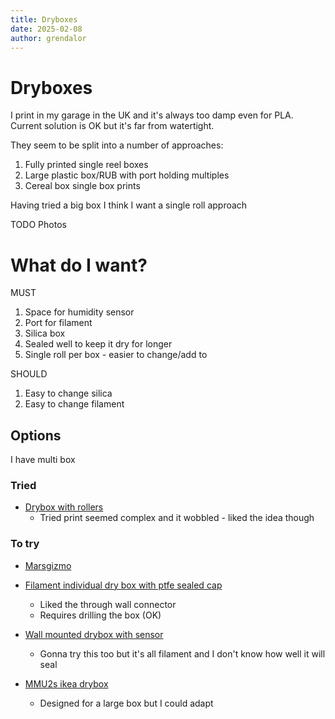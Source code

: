 ```yaml
---
title: Dryboxes
date: 2025-02-08
author: grendalor
---
```

# Dryboxes
I print in my garage in the UK and it's always too damp even for PLA. Current solution is OK but it's far from watertight.

They seem to be split into a number of approaches:
1. Fully printed single reel boxes
2. Large plastic box/RUB with port holding multiples
3. Cereal box single box prints

Having tried a big box I think I want a single roll approach

TODO Photos

# What do I want?
MUST
1. Space for humidity sensor
1. Port for filament
1. Silica box
3. Sealed well to keep it dry for longer
1. Single roll per box - easier to change/add to

SHOULD
1. Easy to change silica
1. Easy to change filament

## Options

I have multi box
### Tried
* [Drybox with rollers](https://www.printables.com/model/952313-filament-dry-box-with-rollers/files)
    * Tried print seemed complex and it wobbled - liked the idea though

### To try
* [Marsgizmo](https://www.printables.com/model/381382-marsgizmo-drybox-filament-bunker-v3-remix)

* [Filament individual dry box with ptfe sealed cap](https://www.thingiverse.com/thing:3238988?fbclid=IwAR20TpqJpXObpLj6x-_yKr1OUK7HbZM3xERaQc8JpF3iqbutAZzre0-Ssak#google_vignette)
    * Liked the through wall connector
    * Requires drilling the box (OK)
* [Wall mounted drybox with sensor](https://www.printables.com/model/4605-wall-mounted-drybox-with-sensor)
    * Gonna try this too but it's all filament and I don't know how well it will seal
* [MMU2s ikea drybox](https://www.printables.com/model/3428-mmu2s-ikea-drybox)
    * Designed for a large box but I could adapt


